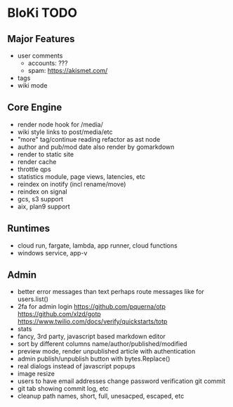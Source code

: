 # BloKi TODO

## Major Features

- user comments
  - accounts: ???
  - spam: https://akismet.com/
- tags
- wiki mode

## Core Engine

- render node hook for /media/
- wiki style links to post/media/etc
- "more" tag/continue reading refactor as ast node
- author and pub/mod date also render by gomarkdown
- render to static site
- render cache
- throttle qps
- statistics module, page views, latencies, etc
- reindex on inotify (incl rename/move)
- reindex on signal
- gcs, s3 support
- aix, plan9 support

## Runtimes

- cloud run, fargate, lambda, app runner, cloud functions
- windows service, app-v

## Admin

- better error messages than text
  perhaps route messages like for users.list()
- 2fa for admin login
  https://github.com/pquerna/otp
  https://github.com/xlzd/gotp
  https://www.twilio.com/docs/verify/quickstarts/totp
- stats
- fancy, 3rd party, javascript based markdown editor
- sort by different columns name/author/published/modified
- preview mode, render unpublished article with authentication
- admin publish/unpublish button with bytes.Replace()
- real dialogs instead of javascript popups
- image resize
- users to have email addresses
  change password
  verification
  git commit
- git tab showing commit log, etc
- cleanup path names, short, full, unesacped, escaped, etc